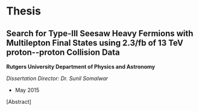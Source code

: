 Thesis
======

Search for Type-III Seesaw Heavy Fermions with Multilepton Final States using 2.3/fb of 13 TeV proton--proton Collision Data
----------------------------------------------------------------------------------------------------------------------------

**Rutgers University Department of Physics and Astronomy** 

*Dissertation Director: Dr. Sunil Somalwar*

- May 2015

[Abstract]

